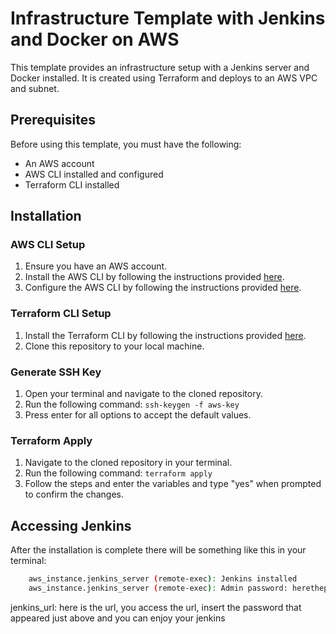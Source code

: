 # Infrastructure Template with Jenkins and Docker on AWS

This template provides an infrastructure setup with a Jenkins server and Docker installed. It is created using Terraform and deploys to an AWS VPC and subnet.

## Prerequisites

Before using this template, you must have the following:

- An AWS account
- AWS CLI installed and configured
- Terraform CLI installed

## Installation

### AWS CLI Setup

1. Ensure you have an AWS account.
2. Install the AWS CLI by following the instructions provided [here](https://docs.aws.amazon.com/cli/latest/userguide/cli-chap-install.html).
3. Configure the AWS CLI by following the instructions provided [here](https://docs.aws.amazon.com/cli/latest/userguide/cli-chap-configure.html).

### Terraform CLI Setup

1. Install the Terraform CLI by following the instructions provided [here](https://learn.hashicorp.com/tutorials/terraform/install-cli).
2. Clone this repository to your local machine.

### Generate SSH Key

1. Open your terminal and navigate to the cloned repository.
2. Run the following command: `ssh-keygen -f aws-key`
3. Press enter for all options to accept the default values.

### Terraform Apply

1. Navigate to the cloned repository in your terminal.
2. Run the following command: `terraform apply`
3. Follow the steps and enter the variables and type "yes" when prompted to confirm the changes.

## Accessing Jenkins

After the installation is complete there will be something like this in your terminal:
```bash
    aws_instance.jenkins_server (remote-exec): Jenkins installed
    aws_instance.jenkins_server (remote-exec): Admin password: herethepassword
```

jenkins_url: here is the url, you access the url, insert the password that appeared just above and you can enjoy your jenkins
